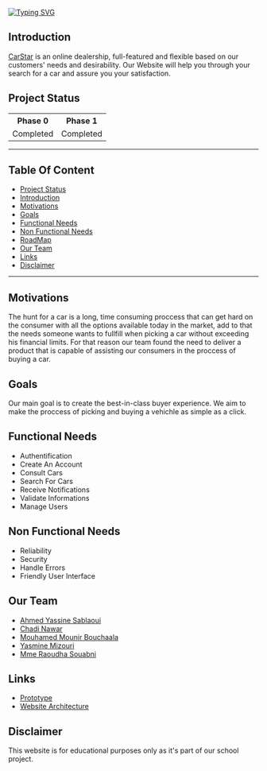 [![Typing SVG](https://readme-typing-svg.demolab.com?font=Exo+2&size=24&duration=1500&pause=1000&color=F7645B&vCenter=true&width=435&lines=We+dream.;We+pursue.;We+achieve.;CarStar)](https://git.io/typing-svg)

## Introduction

[CarStar](https://github.com/Chadowen1/CarStarJEE) is an online dealership, full-featured
and flexible based on our customers' needs and desirability. Our Website will help you through
your search for a car and assure you your satisfaction.

## Project Status

<table class="no-border">
  <tr>
    <th>Phase 0</th>
    <th>Phase 1</th>
  </tr>
  <tr>
    <td>Completed</td>
    <td>Completed</td>
  </tr>
</table>

---

## Table Of Content

- [Project Status](#project-status)
- [Introduction](#introduction)
- [Motivations](#motivations)
- [Goals](#goals)
- [Functional Needs](#functional-needs)
- [Non Functional Needs](#non-functional-needs)
- [RoadMap](#roadmap)
- [Our Team](#our-team)
- [Links](#links)
- [Disclaimer](#disclaimer)

---

## Motivations

The hunt for a car is a long, time consuming proccess that can get hard on the consumer with all
the options available today in the market, add to that the needs someone wants to fullfill when
picking a car without exceeding his financial limits.
For that reason our team found the need to deliver a product that is capable of assisting our consumers
in the proccess of buying a car.

## Goals

Our main goal is to create the best-in-class buyer experience.
We aim to make the proccess of picking and buying a vehichle
as simple as a click.


## Functional Needs

- Authentification
- Create An Account
- Consult Cars
- Search For Cars
- Receive Notifications
- Validate Informations
- Manage Users

## Non Functional Needs

- Reliability
- Security
- Handle Errors
- Friendly User Interface

## Our Team

- [Ahmed Yassine Sablaoui](https://github.com/ahmedsab1)
- [Chadi Nawar](https://github.com/Chadowen1)
- [Mouhamed Mounir Bouchaala](https://github.com/mounirbch)
- [Yasmine Mizouri](https://github.com/yasminemizouri)
- [Mme Raoudha Souabni](Supervisor)


## Links

- [Prototype](https://github.com/Chadowen1/Web-Project/tree/master/UI)
- [Website Architecture](https://github.com/Chadowen1/Web-Project/tree/master/spec)


## Disclaimer

This website is for educational purposes only as it's part of our school project.
